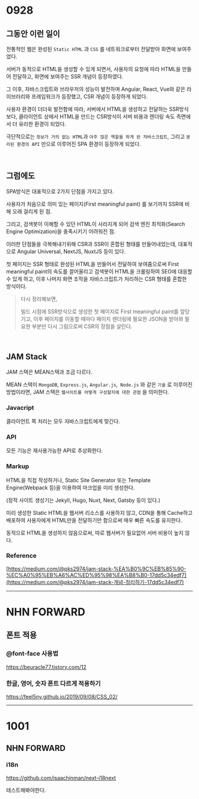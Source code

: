 # 0928

## 그동안 이런 일이

전통적인 웹은 완성된 `Static HTML` 과 `CSS` 를 네트워크로부터 전달받아 화면에 보여주었다.

서버가 동적으로 HTML을 생성할 수 있게 되면서, 사용자의 요청에 따라 HTML을 만들어 전달하고, 화면에 보여주는 SSR 개념이 등장하였다.

그 이후, 자바스크립트와 브라우저의 성능이 발전하며 Angular, React, Vue와 같은 라이브러리와 프레임워크가 등장했고, CSR 개념이 등장하게 되었다.

사용자 환경이 더더욱 발전함에 따라, 서버에서 HTML을 생성하고 전달하는 SSR방식보다, 클라이언트 상에서 HTML을 만드는 CSR방식이 서버 비용과 렌더링 속도 측면에서 더 유리한 환경이 되었다.

극단적으로는 `정보가 거의 없는 HTML`과 `아주 많은 역할을 하게 된 자바스크립트`, 그리고 `분리된 환경의 API` 만으로 이루어진 SPA 환경이 등장하게 되었다.

<br>

## 그럼에도

SPA방식은 대표적으로 2가지 단점을 가지고 있다.

사용자가 처음으로 의미 있는 페이지(First meaningful paint) 를 보기까지 SSR에 비해 오래 걸리게 된 점.

그리고, 검색봇이 이해할 수 있던 HTML이 사라지게 되어 검색 엔진 최적화(Search Engine Optimization)을 충족시키기 어려워진 점.

이러한 단점들을 극복해내기위해 CSR과 SSR이 혼합된 형태를 만들어내었는데, 대표적으로 Angular Universal, NextJS, NuxtJS 등이 있다.

첫 페이지는 SSR 형태로 완성된 HTML을 만들어서 전달하여 보여줌으로써 First meaningful paint의 속도를 끌어올리고 검색봇이 HTML을 크롤링하여 SEO에 대응할 수 있게 하고, 이후 나머지 화면 조작을 자바스크립트가 처리하는 CSR 형태를 혼합한 방식이다.

> 다시 정리해보면,
>
> 빌드 시점에 SSR방식으로 생성한 첫 페이지로 First meaningful paint를 앞당기고,
> 이후 페이지를 이동할 때마다 페이지 렌더링에 필요한 JSON을 받아와 필요한 부분만 다시 그림으로써 CSR의 장점을 살린다.

<br>

## JAM Stack

JAM 스택은 MEAN스택과 조금 다르다.

MEAN 스택이 `MongoDB`, `Express.js`, `Angular.js`,` Node.js` 와 같은 `기술` 로 이루어진 방법이라면, JAM 스택은 `웹사이트를 어떻게 구성할지에 대한 관점` 을 의미한다.

### Javacript

클라이언트 쪽 처리는 모두 자바스크립트에게 맞긴다.

### API

모든 기능은 재사용가능한 API로 추상화한다.

### Markup

HTML을 직접 작성하거나, Static Site Generator 또는 Template Engine(Webpack 등)을 이용하여 마크업을 미리 생성한다.

(정적 사이트 생성기는 Jekyll, Hugo, Nuxt, Next, Gatsby 등이 있다.)

미리 생성한 Static HTML을 웹서버 리소스를 사용하지 않고, CDN을 통해 Cache하고 배포하여 사용자에게 HTML만을 전달하기만 함으로써 매우 빠른 속도를 유지한다.

동적으로 HTML을 생성하지 않음으로써, 따로 웹서버가 필요없어 서버 비용이 높지 않다.



### Reference

[https://medium.com/@pks2974/jam-stack-%EA%B0%9C%EB%85%90-%EC%A0%95%EB%A6%AC%ED%95%98%EA%B8%B0-17dd5c34edf7](https://medium.com/@pks2974/jam-stack-개념-정리하기-17dd5c34edf7)



---

# NHN FORWARD



## 폰트 적용

### @font-face 사용법

https://beuracle77.tistory.com/12



### 한글, 영어, 숫자 폰트 다르게 적용하기

https://feel5ny.github.io/2019/09/08/CSS_02/



---



# 1001

## NHN FORWARD

### i18n

https://github.com/isaachinman/next-i18next

테스트해봐야한다.